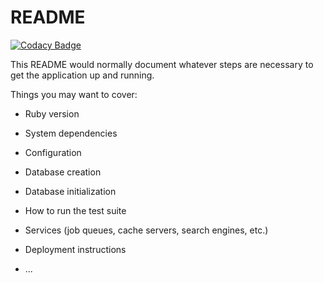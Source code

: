 # README

[![Codacy Badge](https://api.codacy.com/project/badge/Grade/65b6b91888c6415a9e7e3cecd036009c)](https://www.codacy.com/app/bountonw/chessapp?utm_source=github.com&utm_medium=referral&utm_content=warandpiece/chessapp&utm_campaign=badger)

This README would normally document whatever steps are necessary to get the
application up and running.

Things you may want to cover:

* Ruby version

* System dependencies

* Configuration

* Database creation

* Database initialization

* How to run the test suite

* Services (job queues, cache servers, search engines, etc.)

* Deployment instructions

* ...
